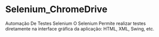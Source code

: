 # Selenium_ChromeDrive
Automação De Testes Selenium
O Selenium Permite realizar testes diretamente na interface gráfica da aplicação: HTML, XML, Swing, etc.
